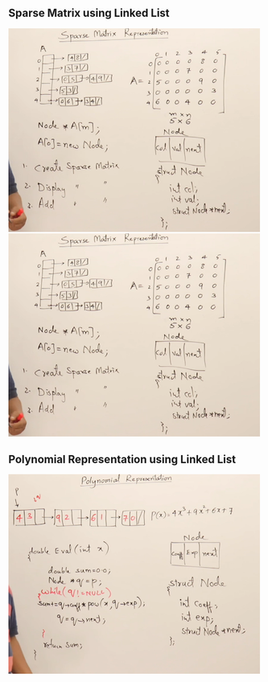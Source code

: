 ## Sparse Matrix using Linked List
<img src="./images/imagea.png" width="500" />
<img src="./images/imagea.png" width="500" />

## Polynomial Representation using Linked List
<img src="./images/imagec.png" width="500" />